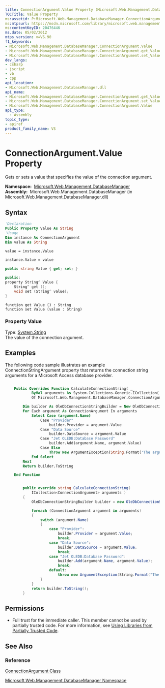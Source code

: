 ```yaml
---
title: ConnectionArgument.Value Property (Microsoft.Web.Management.DatabaseManager)
TOCTitle: Value Property
ms:assetid: P:Microsoft.Web.Management.DatabaseManager.ConnectionArgument.Value
ms:mtpsurl: https://msdn.microsoft.com/library/microsoft.web.management.databasemanager.connectionargument.value(v=VS.90)
ms:contentKeyID: 20476446
ms.date: 05/02/2012
mtps_version: v=VS.90
f1_keywords:
- Microsoft.Web.Management.DatabaseManager.ConnectionArgument.Value
- Microsoft.Web.Management.DatabaseManager.ConnectionArgument.get_Value
- Microsoft.Web.Management.DatabaseManager.ConnectionArgument.set_Value
dev_langs:
- csharp
- jscript
- vb
- cpp
api_location:
- Microsoft.Web.Management.DatabaseManager.dll
api_name:
- Microsoft.Web.Management.DatabaseManager.ConnectionArgument.get_Value
- Microsoft.Web.Management.DatabaseManager.ConnectionArgument.set_Value
- Microsoft.Web.Management.DatabaseManager.ConnectionArgument.Value
api_type:
  - Assembly
topic_type:
- apiref
product_family_name: VS
---
```


# ConnectionArgument.Value Property

Gets or sets a value that specifies the value of the connection argument.

**Namespace:**  [Microsoft.Web.Management.DatabaseManager](microsoft-web-management-databasemanager-namespace.md)  
**Assembly:**  Microsoft.Web.Management.DatabaseManager (in Microsoft.Web.Management.DatabaseManager.dll)

## Syntax

```vb
'Declaration
Public Property Value As String
'Usage
Dim instance As ConnectionArgument
Dim value As String

value = instance.Value

instance.Value = value
```

```csharp
public string Value { get; set; }
```

```cpp
public:
property String^ Value {
    String^ get ();
    void set (String^ value);
}
```

```jscript
function get Value () : String
function set Value (value : String)
```

### Property Value

Type: [System.String](https://msdn.microsoft.com/library/s1wwdcbf)  
The value of the connection argument.  

## Examples

The following code sample illustrates an example ConnectionStringArgument property that returns the connection string arguments for a Microsoft Access database provider.

```vb

    Public Overrides Function CalculateConnectionString( _
            ByVal arguments As System.Collections.Generic.ICollection( _
            Of Microsoft.Web.Management.DatabaseManager.ConnectionArgument)) As String

        Dim builder As OleDbConnectionStringBuilder = New OleDbConnectionStringBuilder
        For Each argument As ConnectionArgument In arguments
            Select Case (argument.Name)
                Case "Provider"
                    builder.Provider = argument.Value
                Case "Data Source"
                    builder.DataSource = argument.Value
                Case "Jet OLEDB:Database Password"
                    builder.Add(argument.Name, argument.Value)
                Case Else
                    Throw New ArgumentException(String.Format("The argument {0} is unexpected for this database provider!", argument.Name))
            End Select
        Next
        Return builder.ToString

    End Function

```

```csharp

        public override string CalculateConnectionString(
            ICollection<ConnectionArgument> arguments )
        {
            OleDbConnectionStringBuilder builder = new OleDbConnectionStringBuilder();

            foreach (ConnectionArgument argument in arguments)
            {
                switch (argument.Name)
                {
                    case "Provider":
                        builder.Provider = argument.Value;
                        break;
                    case "Data Source":
                        builder.DataSource = argument.Value;
                        break;
                    case "Jet OLEDB:Database Password":
                        builder.Add(argument.Name, argument.Value);
                        break;
                    default:
                        throw new ArgumentException(String.Format("The argument {0} is unexpected for this database provider!", argument.Name));
                }
            }
            return builder.ToString();
        }

```

## Permissions

  - Full trust for the immediate caller. This member cannot be used by partially trusted code. For more information, see [Using Libraries from Partially Trusted Code](https://msdn.microsoft.com/library/8skskf63).

## See Also

### Reference

[ConnectionArgument Class](connectionargument-class-microsoft-web-management-databasemanager.md)

[Microsoft.Web.Management.DatabaseManager Namespace](microsoft-web-management-databasemanager-namespace.md)

